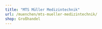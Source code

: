 ```yaml
---
title: "MTS Müller Medizintechnik"
url: /muenchen/mts-mueller-medizintechnik/
shop: Großhandel
---
```

